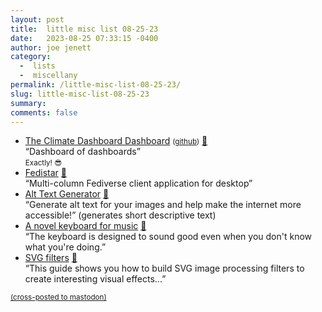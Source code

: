 ```yaml
---
layout: post
title:  little misc list 08-25-23
date:   2023-08-25 07:33:15 -0400
author: joe jenett
category:
  -  lists
  -  miscellany
permalink: /little-misc-list-08-25-23/
slug: little-misc-list-08-25-23
summary: 
comments: false
---
```

<ul class="links">
	<li><a title="The Climate Dashboard Dashboard" href="https://jjk-code-otter.github.io/dashboard-dashboard/">The Climate Dashboard Dashboard</a> <small>(<a href="https://github.com/jjk-code-otter/dashboard-dashboard">github</a>)</small> <a href="https://pinboard.in/u:twwoodward">📌</a><br>“Dashboard of dashboards”<br><small>Exactly! 😎</small></li>
	<li><a title="Fedistar" href="https://fedistar.net/">Fedistar</a> <a href="https://pinboard.in/u:chetwisniewski">📌</a><br>“Multi-column Fediverse client application for desktop”</li>
	<li><a title="Alt Text Generator" href="https://alttext.in/">Alt Text Generator</a> <a href="https://pinboard.in/u:shaunhuston">📌</a><br>“Generate alt text for your images and help make the internet more accessible!” (generates short descriptive text)</li>
	<li><a title="A novel keyboard for music" href="https://ad8e.pages.dev/keyboard">A novel keyboard for music</a> <a href="https://pinboard.in/u:program247365">📌</a><br>“The keyboard is designed to sound good even when you don't know what you're doing.”</li>
	<li><a title="SVG filters · WebPlatform Docs" href="https://webplatform.github.io/docs/svg/tutorials/smarter_svg_filters/">SVG filters</a> <a href="https://pinboard.in/u:yelper">📌</a><br>“This guide shows you how to build SVG image processing filters to create interesting visual effects...”</li>
</ul>
<a href="https://brid.gy/publish/mastodon"><small>(cross-posted to mastodon)</small></a>
